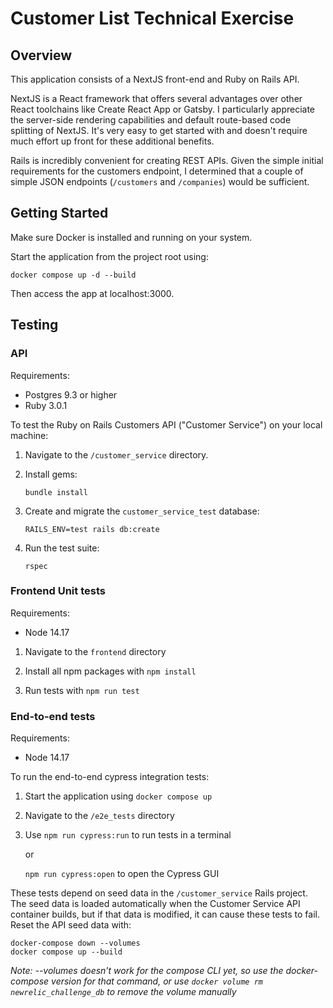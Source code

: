 # Customer List Technical Exercise

## Overview

This application consists of a NextJS front-end and Ruby on Rails API.

NextJS is a React framework that offers several advantages over other React toolchains like Create React App or Gatsby. I particularly appreciate the server-side rendering capabilities and default route-based code splitting of NextJS. It's very easy to get started with and doesn't require much effort up front for these additional benefits.

Rails is incredibly convenient for creating REST APIs. Given the simple initial requirements for the customers endpoint, I determined that a couple of simple JSON endpoints (`/customers` and `/companies`) would be sufficient.

## Getting Started

Make sure Docker is installed and running on your system.

Start the application from the project root using:

`docker compose up -d --build`

Then access the app at localhost:3000.

## Testing

### API

Requirements:

- Postgres 9.3 or higher
- Ruby 3.0.1

To test the Ruby on Rails Customers API ("Customer Service") on your local machine:

1. Navigate to the `/customer_service` directory.

2. Install gems:

   `bundle install`

3. Create and migrate the `customer_service_test` database:

   `RAILS_ENV=test rails db:create`

4. Run the test suite:

   `rspec`

### Frontend Unit tests

Requirements:

- Node 14.17

1. Navigate to the `frontend` directory

2. Install all npm packages with `npm install`

3. Run tests with `npm run test`

### End-to-end tests

Requirements:

- Node 14.17

To run the end-to-end cypress integration tests:

1. Start the application using `docker compose up`

2. Navigate to the `/e2e_tests` directory

3. Use `npm run cypress:run` to run tests in a terminal

   or

   `npm run cypress:open` to open the Cypress GUI

These tests depend on seed data in the `/customer_service` Rails project. The seed data is loaded automatically when the Customer Service API container builds, but if that data is modified, it can cause these tests to fail. Reset the API seed data with:

```
docker-compose down --volumes
docker compose up --build
```

_Note: --volumes doesn't work for the compose CLI yet, so use the docker-compose version for that command, or use `docker volume rm newrelic_challenge_db` to remove the volume manually_
